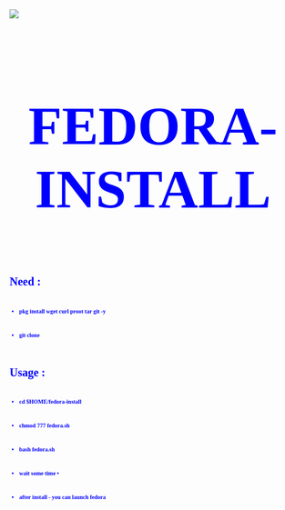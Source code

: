 <html>
  <body>
 <img src='https://l.top4top.io/p_2173a69g70.jpg'/>

 <font color=blue size='10px' face='tahoma'>
 <h1> <p align='center'> <b> FEDORA-INSTALL <br> </h1>
  </body>
<font size='1px'>
<h1>  Need : </h1>
<br> 

* pkg install wget curl proot tar git -y
<br> 

* git clone 

<br>
<font size='1px'>

 <h1>  Usage : </h1>
<br>

 * cd $HOME/fedora-install
<br> 

* chmod 777 fedora.sh
<br> 

* bash fedora.sh
<br> 

* wait some time •
<br> 

- after install - you can launch fedora
</html>
